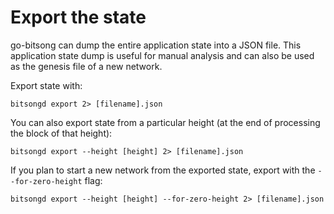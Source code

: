 # Export the state

go-bitsong can dump the entire application state into a JSON file. This application state dump is useful for manual analysis and can also be used as the genesis file of a new network.

Export state with:

```
bitsongd export 2> [filename].json
```

You can also export state from a particular height (at the end of processing the block of that height):

```
bitsongd export --height [height] 2> [filename].json
```

If you plan to start a new network from the exported state, export with the `--for-zero-height` flag:

```
bitsongd export --height [height] --for-zero-height 2> [filename].json
```
